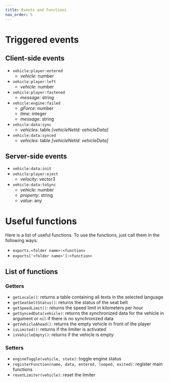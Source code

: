 ```yaml
---
title: Events and functions
nav_order: 5
---
```


# Triggered events

## Client-side events

- `vehicle:player:entered`
  - *vehicle*: number
- `vehicle:player:left`
  - *vehicle*: number
- `vehicle:player:fastened`
  - *message*: string
- `vehicle:engine:failed`
  - *gForce*: number
  - *time*: integer
  - *message*: string
- `vehicle:data:sync`
  - *vehicles*: table *[vehicleNetId: vehicleData]*
- `vehicle:data:synced`
  - *vehicles*: table *[vehicleNetId: vehicleData]*

## Server-side events

- `vehicle:data:init`
- `vehicle:player:eject`
  - *velocity*: vector3
- `vehicle:data:toSync`
  - *vehicle*: number
  - *property*: string
  - *value*: any

# Useful functions

Here is a list of useful functions. To use the functions, just call them in the following ways:

- `exports.<folder name>:<function>`
- `exports['<folder name>']:<function>`

## List of functions

### Getters

- `getLocale()`: returns a table containing all texts in the selected language
- `getSeatbeltStatus()`: returns the status of the seat belt
- `getSpeedLimit()`: returns the speed limit in kilometers per hour
- `getSyncedData(vehicle)`: returns the synchronized data for the vehicle in argument or `nil` if there is no synchronized data
- `getVehicleAhead()`: returns the empty vehicle in front of the player
- `isLimited()`: returns if the limiter is activated
- `isVehicleEmpty()`: returns if the vehicle is empty

### Setters

- `engineToggle(vehicle, state)`: toggle engine status
- `registerFunction(name, data, entered, looped, exited)`: register main functions
- `resetLimiter(vehicle)`: reset the limiter
